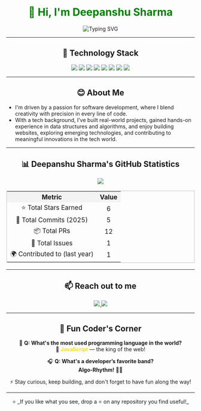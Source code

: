 <h1 align="center" style="color: green;">👋 Hi, I'm Deepanshu Sharma</h1>

<p align="center">
  <img src="https://readme-typing-svg.herokuapp.com?font=Fira+Code&size=22&pause=1000&color=00FF00&center=true&vCenter=true&width=450&lines=Software+Developer" alt="Typing SVG" />
</p>

---

<h2 align="center">🧰 Technology Stack</h2>

<p align="center">
  <img src="https://img.shields.io/badge/React-61DAFB?style=for-the-badge&logo=react&logoColor=black"/>
  <img src="https://img.shields.io/badge/Node.js-339933?style=for-the-badge&logo=nodedotjs&logoColor=white"/>
  <img src="https://img.shields.io/badge/JavaScript-F7DF1E?style=for-the-badge&logo=javascript&logoColor=black"/>
  <img src="https://img.shields.io/badge/MongoDB-47A248?style=for-the-badge&logo=mongodb&logoColor=white"/>
  <img src="https://img.shields.io/badge/MySQL-00758F?style=for-the-badge&logo=mysql&logoColor=white"/>
  <img src="https://img.shields.io/badge/Prompt%20Engineering-4B8BBE?style=for-the-badge&logo=OpenAI&logoColor=white"/>
  <img src="https://img.shields.io/badge/C++-00599C?style=for-the-badge&logo=c%2B%2B&logoColor=white"/>
  <img src="https://img.shields.io/badge/Java-007396?style=for-the-badge&logo=java&logoColor=white"/>
</p>

---

<h2 align="center">😊 About Me</h2>

- I'm driven by a passion for software development, where I blend creativity with precision in every line of code.  
- With a tech background, I’ve built real-world projects, gained hands-on experience in data structures and algorithms, and enjoy building websites, exploring emerging technologies, and contributing to meaningful innovations in the tech world.

---

<h2 align="center">📊 Deepanshu Sharma's GitHub Statistics</h2>

<p align="center">
  <img src="https://img.shields.io/badge/Profile%20Views-425-blueviolet?style=for-the-badge"/>
</p>

<table align="center" width="70%" style="text-align:center; border-collapse:collapse; font-size:17px; border: 2px solid #ddd;">
  <tr style="background-color:#f3f3f3;">
    <th>Metric</th>
    <th>Value</th>
  </tr>
  <tr>
    <td>⭐ Total Stars Earned</td>
    <td>6</td>
  </tr>
  <tr>
    <td>🔁 Total Commits (2025)</td>
    <td>5</td>
  </tr>
  <tr>
    <td>📦 Total PRs</td>
    <td>12</td>
  </tr>
  <tr>
    <td>🐛 Total Issues</td>
    <td>1</td>
  </tr>
  <tr>
    <td>🌍 Contributed to (last year)</td>
    <td>1</td>
  </tr>
</table>

---

<h2 align="center">📫 Reach out to me</h2>

<p align="center">
  <a href="https://www.linkedin.com/in/deepanshu-sharma12/">
    <img src="https://img.shields.io/badge/LinkedIn-blue?style=for-the-badge&logo=linkedin"/>
  </a>
  <a href="mailto:deepanshusharma1420@gmail.com">
    <img src="https://img.shields.io/badge/Gmail-D14836?style=for-the-badge&logo=gmail&logoColor=white"/>
  </a>
</p>

---

<h2 align="center">🎉 Fun Coder's Corner</h2>

<div align="center">

🎨 **Q: What's the most used programming language in the world?**  
🌟 <span style="color:#F7DF1E"><strong>JavaScript</strong></span> — the king of the web!

🎧 **Q: What's a developer’s favorite band?**  
**Algo-Rhythm!** 🎵😂

⚡ Stay curious, keep building, and don't forget to have fun along the way!

</div>

---

<p align="center">
⭐ _If you like what you see, drop a ⭐ on any repository you find useful!_
</p>

